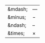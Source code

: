 <table>
    <tr>
        <td>&amp;mdash;</td>
        <td>&mdash;</td>
    </tr>
    <tr>
        <td>&amp;minus;</td>
        <td>&minus;</td>
    </tr>
    <tr>
        <td>&amp;ndash;</td>
        <td>&ndash;</td>
    </tr>
    <tr>
        <td>&amp;times;</td>
        <td>&times;</td>
    </tr>
</table>
